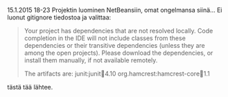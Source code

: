 15.1.2015 18-23
Projektin luominen NetBeansiin, omat ongelmansa siinä... Ei luonut gitignore tiedostoa ja valittaa:

> Your project has dependencies that are not resolved locally. Code completion in the IDE will not include classes from these dependencies or their transitive dependencies (unless they are among the open projects).
> Please download the dependencies, or install them manually, if not available remotely.
> 
> The artifacts are:
>  junit:junit:jar:4.10
> org.hamcrest:hamcrest-core:jar:1.1

tästä tää lähtee.
